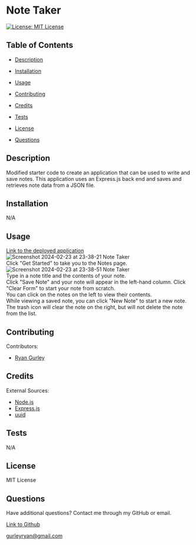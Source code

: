 # Note Taker


[![License: MIT License](https://img.shields.io/badge/License-MIT-green.svg)](https://opensource.org/license/mit/)

## Table of Contents

 * [Description](#description)

 * [Installation](#installation)

 * [Usage](#usage)

 * [Contributing](#contributing)

 * [Credits](#credits)

 * [Tests](#tests)

 * [License](#license)

 * [Questions](#questions)

## Description

Modified starter code to create an application that can be used to write and save notes. This application uses an Express.js back end and saves and retrieves note data from a JSON file.

## Installation

N/A

## Usage

[Link to the deployed application](https://note-taker-gurley-8647a887ae47.herokuapp.com/) <br />
![Screenshot 2024-02-23 at 23-38-21 Note Taker](https://github.com/gurleyryan/Note-Taker/assets/48134032/9400f081-c634-4f46-8944-a2646fdb3f0f) <br />
Click "Get Started" to take you to the Notes page. <br />
![Screenshot 2024-02-23 at 23-38-51 Note Taker](https://github.com/gurleyryan/Note-Taker/assets/48134032/e2c01c45-0418-4c45-bb2b-2aafa702b15d) <br />
Type in a note title and the contents of your note. <br />
Click "Save Note" and your note will appear in the left-hand column. Click "Clear Form" to start your note from scratch. <br />
You can click on the notes on the left to view their contents. <br />
While viewing a saved note, you can click "New Note" to start a new note. <br />
The trash icon will clear the note on the right, but will not delete the note from the list.

## Contributing

Contributors: <br />

- [Ryan Gurley](https://github.com/gurleyryan)

## Credits

External Sources: <br />
- [Node.js](https://nodejs.org/en) <br />
- [Express.js](https://www.npmjs.com/package/express) <br />
- [uuid](https://www.npmjs.com/package/uuid)

## Tests

N/A

## License

MIT License

## Questions

Have additional questions? Contact me through my GitHub or email.

[Link to Github](https://github.com/gurleyryan)

<a href="mailto:gurleyryan@gmail.com">gurleyryan@gmail.com</a>
